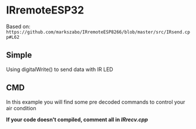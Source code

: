 # IRremoteESP32

Based on: `https://github.com/markszabo/IRremoteESP8266/blob/master/src/IRsend.cpp#L62`

## Simple 

Using digitalWrite() to send data with IR LED

## CMD
In this example you will find some pre decoded commands to control your air condition

**If your code doesn't compiled, comment all in _IRrecv.cpp_**
